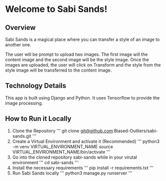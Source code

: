 # Welcome to Sabi Sands!

## Overview
Sabi Sands is a magical place where you can transfer a style of an image to another one.

The user will be prompt to upload two images. The first image will the content image and the second image will be the style image. Once the images are uploaded, the user will click on Transform and the style from the style image will be transferred to the content image.

## Technology Details
This app is built using Django and Python. It uses Tensorflow to provide the image processing.

## How to Run it Locally
1. Clone the Repository
'''
git clone git@github.com:Biased-Outliers/sabi-sands.git
'''
2. Create a Virtual Environment and activate it (Recommended)
'''
python3 -m venv VIRTUAL_ENVIRONMENT_NAME
source VIRTUAL_ENVIRONMENT_NAME/bin/activate
'''
3. Go into the cloned repository sabi-sands while in your virutal environment
'''
cd sabi-sands
'''
4. Install the necessary requirements
'''
pip install -r requirements.txt
'''
5. Run Sabi Sands locally 
'''
python3 manage.py runserver
'''


